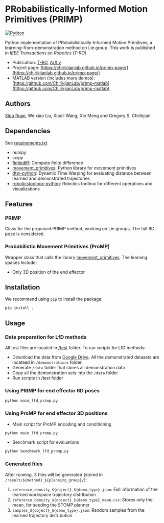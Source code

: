 # PRobabilistically-Informed Motion Primitives (PRIMP)
[![Python](https://github.com/ChirikjianLab/primp-python/actions/workflows/python-package.yml/badge.svg)](https://github.com/ChirikjianLab/primp-python/actions/workflows/python-package.yml)

Python implementation of PRobabilistically-Informed Motion Primitives, a learning-from-demonstration method on Lie group. This work is published in _IEEE Transactions on Robotics (T-RO)_.

- Publication: [T-RO](), [ArXiv](https://arxiv.org/abs/2305.15761)
- Project page: [https://chirikjianlab.github.io/primp-page/](https://chirikjianlab.github.io/primp-page/)
- MATLAB version (includes more demos): [https://github.com/ChirikjianLab/primp-matlab](https://github.com/ChirikjianLab/primp-matlab).

## Authors
[Sipu Ruan](https://ruansp.github.io), Weixiao Liu, Xiaoli Wang, Xin Meng and Gregory S. Chirikjian

## Dependencies
See [requirements.txt](/primp/requirements.txt)
- numpy
- scipy
- [finitediff](https://pypi.org/project/finitediff/): Compute finite difference
- [movement_primitives](https://github.com/dfki-ric/movement_primitives): Python library for movement primitives
- [dtw-python](https://pypi.org/project/dtw-python/): Dynamic Time Warping for evaluating distance between learned and demonstrated trajectories
- [roboticstoolbox-python](https://github.com/petercorke/robotics-toolbox-python): Robotics toolbox for different operations and visualizations

## Features
### PRIMP
Class for the proposed PRIMP method, working on Lie groups. The full 6D pose is considered.

### Probabilistic Movement Primitives (ProMP)
Wrapper class that calls the library [movement_primitives](https://github.com/dfki-ric/movement_primitives). The learning spaces include:

- Only 3D position of the end effector

## Installation
We recommend using `pip` to install the package:
```
pip install .
```

## Usage
### Data preparation for LfD methods
All test files are located in [/test](/test) folder. To run scripts for LfD methods:

- Download the data from [Google Drive](https://drive.google.com/drive/folders/1sgfAjBgO3PWO2nCqerXjVHsovpNF4MgS?usp=sharing). All the demonstrated datasets are locataed in `/demonstrations` folder.
- Generate `/data` folder that stores all demonstration data
- Copy all the demonstration sets into the `/data` folder
- Run scripts in /test folder


### Using PRIMP for end effector 6D poses
```sh
python main_lfd_primp.py
```

### Using ProMP for end effector 3D positions
- Main script for ProMP encoding and conditioning
```sh
python main_lfd_promp.py
```

- Benchmark script for evaluations
```sh
python benchmark_lfd_promp.py
```

### Generated files
After running, 3 files will be generated (stored in `/result/${method}_${planning_group}/`):
1. `reference_density_${object}_${demo_type}.json`: Full information of the learned workspace trajectory distribution
2. `reference_density_${object}_${demo_type}_mean.csv`: Stores only the mean, for seeding the STOMP planner
3. `samples_${object}_${demo_type}.json`: Random samples from the learned trajectory distribution 
